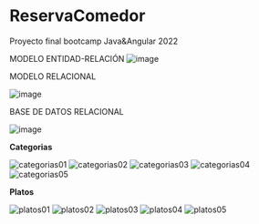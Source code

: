 # ReservaComedor
Proyecto final bootcamp Java&amp;Angular 2022


MODELO ENTIDAD-RELACIÓN
![image](https://user-images.githubusercontent.com/89861246/168420985-0c7aa132-c957-4266-b756-ab42bc027d7a.png)


MODELO RELACIONAL

![image](https://user-images.githubusercontent.com/103040138/168540844-b8392eff-fac5-4b5f-8762-77952e1265d3.png)


BASE DE DATOS RELACIONAL

![image](https://user-images.githubusercontent.com/89861246/169401042-e244b971-0dd7-4509-88c3-c76e8a1272f5.png)

<strong>Categorias</strong>

![categorias01](https://user-images.githubusercontent.com/103040138/171231516-bfa9f43c-3177-4fd3-9694-3d276f014ac8.png)
![categorias02](https://user-images.githubusercontent.com/103040138/171232197-7f2a3081-34c5-4195-a51e-6c73466f38e5.png)
![categorias03](https://user-images.githubusercontent.com/103040138/171234302-afae3355-fd02-463c-a017-7c19f722912c.png)
![categorias04](https://user-images.githubusercontent.com/103040138/171234329-bd601e60-deab-48ec-a89c-52bfd3c2f71c.png)
![categorias05](https://user-images.githubusercontent.com/103040138/171234357-61ded958-4eba-44c8-af0e-ac21262a0b07.png)

<strong>Platos</strong>

![platos01](https://user-images.githubusercontent.com/103040138/171241533-47f4c76b-14c0-45cb-b15c-b8ea13ba8938.png)
![platos02](https://user-images.githubusercontent.com/103040138/171241881-e4834677-a9f0-4390-a540-b3a4b770246f.png)
![platos03](https://user-images.githubusercontent.com/103040138/171242016-46a2c797-7b6f-4cf7-ba9e-c29c4e1ad0f4.png)
![platos04](https://user-images.githubusercontent.com/103040138/171242168-48d9f0cd-9341-49e6-b60e-5add4473b558.png)
![platos05](https://user-images.githubusercontent.com/103040138/171242322-08fdd6e0-3266-45c6-b35e-04f401af2bd3.png)





